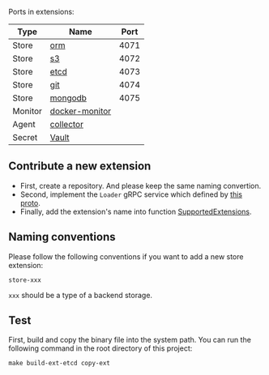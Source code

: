 Ports in extensions:

| Type | Name | Port |
|------|------|------|
| Store | [orm](https://github.com/LinuxSuRen/atest-ext-store-orm)  | 4071 |
| Store | [s3](https://github.com/LinuxSuRen/atest-ext-store-s3)   | 4072 |
| Store | [etcd](https://github.com/LinuxSuRen/atest-ext-store-etcd) | 4073 |
| Store | [git](https://github.com/LinuxSuRen/atest-ext-store-git)  | 4074 |
| Store | [mongodb](https://github.com/LinuxSuRen/atest-ext-store-mongodb) | 4075 |
| Monitor | [docker-monitor](https://github.com/LinuxSuRen/atest-ext-monitor-docker) |  |
| Agent | [collector](https://github.com/LinuxSuRen/atest-ext-collector) |  |
| Secret | [Vault](https://github.com/LinuxSuRen/api-testing-vault-extension) | |

## Contribute a new extension

* First, create a repository. And please keep the same naming convertion.
* Second, implement the `Loader` gRPC service which defined by [this proto](../pkg/testing/remote/loader.proto).
* Finally, add the extension's name into function [SupportedExtensions](../console/atest-ui/src/views/types/store.ts).

## Naming conventions
Please follow the following conventions if you want to add a new store extension:

`store-xxx`

`xxx` should be a type of a backend storage.

## Test

First, build and copy the binary file into the system path. You can run the following
command in the root directory of this project:

```shell
make build-ext-etcd copy-ext
```
